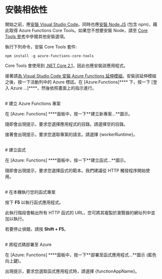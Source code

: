 # 安裝相依性

開始之前，應[安裝 Visual Studio Code](https://go.microsoft.com/fwlink/?linkid=2016593)。同時也應[安裝 Node.JS](https://go.microsoft.com/fwlink/?linkid=2016195) (包含 npm)，藉此取得 Azure Functions Core Tools。如果您不想要安裝 Node，請至 [Core Tools 參考](https://go.microsoft.com/fwlink/?linkid=2016192)中參閱其他安裝選項。

執行下列命令，安裝 Core Tools 套件:

``` npm install -g azure-functions-core-tools ```

Core Tools 會使用到 [.NET Core 2.1](https://go.microsoft.com/fwlink/?linkid=2016373)，因此也應安裝該應用程式。

接著請[為 Visual Studio Code 安裝 Azure Functions 延伸模組](https://go.microsoft.com/fwlink/?linkid=2016800)。安裝該延伸模組之後，按一下活動列中的 Azure 標誌。在 \[Azure:Functions]**** 下，按一下 \[登入 Azure ...]****，然後依照畫面上的指示進行。

<br/>
# 建立 Azure Functions 專案

在 \[Azure: Functions] ****面板中，按一下**建立新專案...**圖示。

隨即會出現提示，要求您選擇應用程式的目錄。請選擇空的目錄。

接著會出現提示，要求您選取專案的語言。請選擇 {workerRuntime}。

<br/>
# 建立函式

在 \[Azure: Functions] ****面板中，按一下**建立函式...**圖示。

隨即會出現提示，要求您選擇函式的範本。我們建議從 HTTP 觸發程序開始使用。

<br/>
# 在本機執行您的函式專案

按下 **F5** 以執行函式應用程式。

此執行階段會輸出所有 HTTP 函式的 URL，您可將其複製於瀏覽器的網址列中並加以執行。

若要停止偵錯，請按 **Shift + F5**。

<br/>
# 將程式碼部署至 Azure

在 \[Azure: Functions] ****面板中，按一下**部署至函式應用程式…**圖示 (藍色向上鍵)。

出現提示，要求您選取函式應用程式時，請選擇 {functionAppName}。
